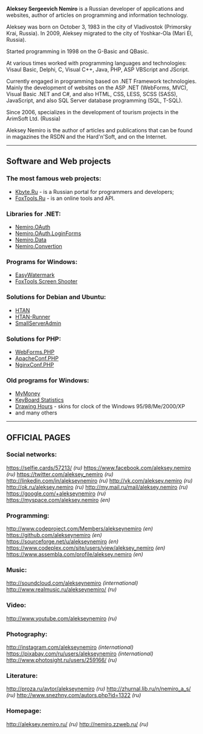 ﻿**Aleksey Sergeevich Nemiro** is a Russian developer of applications and websites, 
author of articles on programming and information technology.

Aleksey was born on October 3, 1983 in the city of Vladivostok (Primorsky Krai, Russia).
In 2009, Aleksey migrated to the city of Yoshkar-Ola (Mari El, Russia).

Started programming in 1998 on the G-Basic and QBasic.

At various times worked with programming languages and technologies: 
Visaul Basic, Delphi, C, Visual C++, Java, PHP, ASP VBScript and JScript.

Currently engaged in programming based on .NET Framework technologies.
Mainly the development of websites on the ASP .NET (WebForms, MVC), 
Visual Basic .NET and C#, and also HTML, CSS, LESS, SCSS (SASS), JavaScript, 
and also SQL Server database programming (SQL, T-SQL).

Since 2006, specializes in the development of tourism projects in the ArimSoft Ltd. (Russia)

Aleksey Nemiro is the author of articles and publications that can be found 
in magazines the RSDN and the Hard'n'Soft, and on the Internet.

---

## Software and Web projects

### The most famous web projects: 
* [Kbyte.Ru](http://kbyte.ru) - is a Russian portal for programmers and developers;
* [FoxTools.Ru](http://foxtools.ru) - is an online tools and API.

### Libraries for .NET:
* [Nemiro.OAuth](http://oauth.nemiro.net/)
* [Nemiro.OAuth.LoginForms](https://github.com/alekseynemiro/Nemiro.OAuth.LoginForms)
* [Nemiro.Data](http://data.nemiro.net/)
* [Nemiro.Convertion](http://convertion.nemiro.net/)

### Programs for Windows: 
* [EasyWatermark](http://easywatermark.ru/)
* [FoxTools Screen Shooter](https://sourceforge.net/projects/screenshooter/)

### Solutions for Debian and Ubuntu:
* [HTAN](https://github.com/adminstock/htan)
* [HTAN-Runner](https://github.com/adminstock/htan-runner)
* [SmallServerAdmin](https://github.com/adminstock/ssa)

### Solutions for PHP:
* [WebForms.PHP](http://alekseynemiro.github.io/WebForms.PHP/)
* [ApacheConf.PHP](https://github.com/alekseynemiro/ApacheConf.PHP)
* [NginxConf.PHP](https://github.com/alekseynemiro/NginxConf.PHP)

### Old programs for Windows:
* [MyMoney](http://nemiro.zzsoft.ru/archive/mymoney)
* [KeyBoard Statistics](http://nemiro.zzsoft.ru/archive/keyboard-statistics)
* [Drawing Hours](http://drawinghours.narod.ru/) - skins for clock of the Windows 95/98/Me/2000/XP
* and many others

---

## OFFICIAL PAGES

### Social networks:
https://selfie.cards/57213/ *(ru)*
https://www.facebook.com/aleksey.nemiro *(ru)*
https://twitter.com/aleksey_nemiro *(ru)*
http://linkedin.com/in/alekseynemiro *(ru)*
http://vk.com/aleksey.nemiro *(ru)*
http://ok.ru/aleksey.nemiro *(ru)*
http://my.mail.ru/mail/aleksey.nemiro *(ru)*
https://google.com/+alekseynemiro *(ru)*
https://myspace.com/aleksey.nemiro *(en)*

### Programming:
http://www.codeproject.com/Members/alekseynemiro *(en)*
https://github.com/alekseynemiro *(en)*
https://sourceforge.net/u/alekseynemiro *(en)*
https://www.codeplex.com/site/users/view/aleksey_nemiro *(en)*
https://www.assembla.com/profile/aleksey.nemiro *(en)*

### Music:
http://soundcloud.com/alekseynemiro *(international)*
http://www.realmusic.ru/alekseynemiro/ *(ru)*

### Video:
http://www.youtube.com/alekseynemiro *(ru)*

### Photography:
http://instagram.com/alekseynemiro *(international)*
https://pixabay.com/ru/users/alekseynemiro *(international)*
http://www.photosight.ru/users/259166/ *(ru)*

### Literature:
http://proza.ru/avtor/alekseynemiro *(ru)*
http://zhurnal.lib.ru/n/nemiro_a_s/ *(ru)*
http://www.snezhny.com/autors.php?id=1322 *(ru)*

### Homepage:
http://aleksey.nemiro.ru/ *(ru)*
http://nemiro.zzweb.ru/ *(ru)*